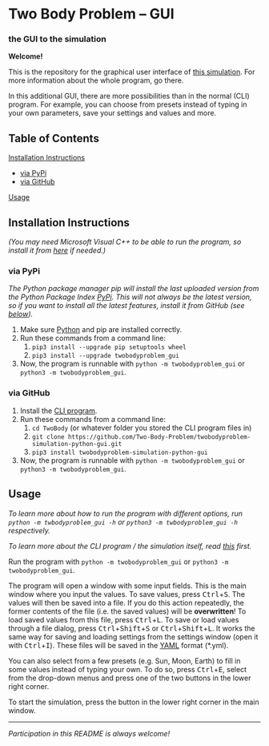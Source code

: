 # Two Body Problem &ndash; GUI

### the GUI to the simulation

**Welcome!**

This is the repository for the graphical user interface of
[this simulation](https://github.com/Two-Body-Problem/twobodyproblem-simulation-python).
For more information about the whole program, go there.

In this additional GUI, there are more possibilities than in the normal (CLI) program.
For example, you can choose from presets instead of typing in your own parameters,
save your settings and values and more.

## Table of Contents

[Installation Instructions](#installation-instructions)  
- [via PyPi](#via-pypi)  
- [via GitHub](#via-github)  

[Usage](#usage)

## Installation Instructions

*(You may need Microsoft Visual C++ to be able to run the program,
so install it from [here](https://visualstudio.microsoft.com/visual-cpp-build-tools) if needed.)*

### via PyPi

*The Python package manager pip will install the last uploaded version
from the Python Package Index [PyPi](https://pypi.org/project/twobodyproblem_gui).
This will not always be the latest version, so if you want to install all the latest features,
install it from GitHub (see [below](#via-github)).*

1. Make sure [Python](https://www.python.org/downloads) and pip are installed correctly.
1. Run these commands from a command line:
   1. `pip3 install --upgrade pip setuptools wheel`
   1. `pip3 install --upgrade twobodyproblem_gui`
1. Now, the program is runnable with `python -m twobodyproblem_gui` or `python3 -m twobodyproblem_gui`.


### via GitHub

1. Install the [CLI program](https://github.com/Two-Body-Problem/twobodyproblem-simulation-python#via-github).
1. Run these commands from a command line:
    1. `cd TwoBody` (or whatever folder you stored the CLI program files in)
    1. `git clone https://github.com/Two-Body-Problem/twobodyproblem-simulation-python-gui.git`
    1. `pip3 install twobodyproblem-simulation-python-gui`
1. Now, the program is runnable with `python -m twobodyproblem_gui` or `python3 -m twobodyproblem_gui`.

## Usage

*To learn more about how to run the program with different options,
run `python -m twbodyproblem_gui -h` or `python3 -m twbodyproblem_gui -h` respectively.*

*To learn more about the CLI program / the simulation itself, read
[this](https://github.com/Two-Body-Problem/twobodyproblem-simulation-python#usage) first.*

Run the program with `python -m twobodyproblem_gui` or `python3 -m twobodyproblem_gui`.

The program will open a window with some input fields. This is the main window where you input the values.
To save values, press <kbd>Ctrl</kbd>+<kbd>S</kbd>. The values will then be saved into a file.
If you do this action repeatedly, the former contents of the file (i.e. the saved values) will be **overwritten**!
To load saved values from this file, press <kbd>Ctrl</kbd>+<kbd>L</kbd>.
To save or load values through a file dialog,
press <kbd>Ctrl</kbd>+<kbd>Shift</kbd>+<kbd>S</kbd> or <kbd>Ctrl</kbd>+<kbd>Shift</kbd>+<kbd>L</kbd>.
It works the same way for saving and loading settings
from the settings window (open it with <kbd>Ctrl</kbd>+<kbd>I</kbd>).
These files will be saved in the [YAML](https://yaml.org) format (*.yml).

You can also select from a few presets (e.g. Sun, Moon, Earth)
to fill in some values instead of typing your own.
To do so, press <kbd>Ctrl</kbd>+<kbd>E</kbd>, select from the drop-down menus
and press one of the two buttons in the lower right corner.

To start the simulation, press the button in the lower right corner in the main window.

***

*Participation in this README is always welcome!*
